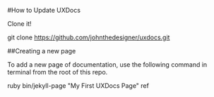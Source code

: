 #How to Update UXDocs

Clone it!

  git clone https://github.com/johnthedesigner/uxdocs.git

##Creating a new page

To add a new page of documentation, use the following command in terminal from the root of this repo.

  ruby bin/jekyll-page "My First UXDocs Page" ref